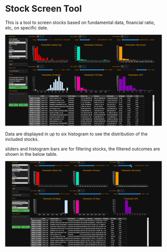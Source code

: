 # Stock Screen Tool

This is a tool to screen stocks based on fundamental data, financial ratio, etc, on specific date.

![interface](/Stock%20Screen/images/interface.PNG)

Data are displayed in up to six histogram to see the distribution of the included stocks.

sliders and histogram bars are for filtering stocks, the filtered outcomes are shown in the below table.

![interface](/Stock%20Screen/images/filter_data.gif)